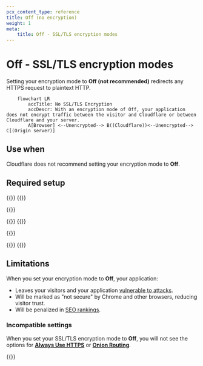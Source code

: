 ```yaml
---
pcx_content_type: reference
title: Off (no encryption)
weight: 1
meta:
    title: Off - SSL/TLS encryption modes
---
```


# Off - SSL/TLS encryption modes

Setting your encryption mode to **Off (not recommended)** redirects any HTTPS request to plaintext HTTP.

```mermaid
    flowchart LR
        accTitle: No SSL/TLS Encryption
        accDescr: With an encryption mode of Off, your application does not encrypt traffic between the visitor and Cloudflare or between Cloudflare and your server.
        A[Browser] <--Unencrypted--> B((Cloudflare))<--Unencrypted--> C[(Origin server)]
```

## Use when

Cloudflare does not recommend setting your encryption mode to **Off**.

## Required setup

{{<tabs labels="Dashboard | API">}}
{{<tab label="dashboard" no-code="true">}}
 
{{<render file="_change-encryption-mode-dash.md">}}
 
{{</tab>}}
{{<tab label="api" no-code="true">}}
 
{{<render file="_change-encryption-mode-api.md">}}
 
{{</tab>}}
{{</tabs>}}

## Limitations

When you set your encryption mode to **Off**, your application:

- Leaves your visitors and your application [vulnerable to attacks](https://www.cloudflare.com/learning/ssl/why-use-https/).
- Will be marked as "not secure" by Chrome and other browsers, reducing visitor trust.
- Will be penalized in [SEO rankings](https://webmasters.googleblog.com/2014/08/https-as-ranking-signal.html).

### Incompatible settings

When you set your SSL/TLS encryption mode to **Off**, you will not see the options for [**Always Use HTTPS**](/ssl/edge-certificates/additional-options/always-use-https/) or [**Onion Routing**](https://support.cloudflare.com/hc/articles/203306930).

{{<render file="_partials/_ssl-mode-no-aop.md">}}